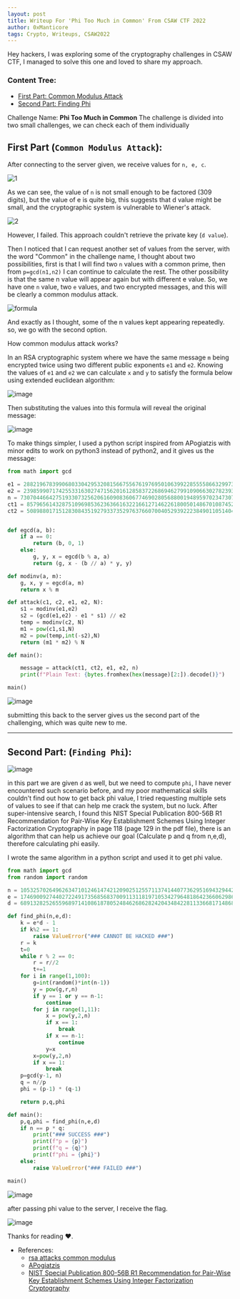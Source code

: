 ```yaml
---
layout: post
title: Writeup For 'Phi Too Much in Common' From CSAW CTF 2022
author: 0xManticore
tags: Crypto, Writeups, CSAW2022
---
```


Hey hackers, I was exploring some of the cryptography challenges in CSAW CTF, I managed to solve this one and loved to share my approach.

### Content Tree:
  - [First Part: Common Modulus Attack](#first-part)
  - [Second Part: Finding Phi](#second-part)

Challenge Name: **Phi Too Much in Common**
The challenge is divided into two small challenges, we can check each of them individually

## First Part (`Common Modulus Attack`): <a id="first-part"></a>
After connecting to the server given, we receive values for `n, e, c`.

![1](https://user-images.githubusercontent.com/33517160/189659386-1fe4913e-1ee5-416c-a69b-82ec0127505e.png)

As we can see, the value of `n` is not small enough to be factored (309 digits), but the value of e is quite big, this suggests that d value might be small, and the cryptographic system is vulnerable to Wiener's attack.

![2](https://user-images.githubusercontent.com/33517160/189659594-72dee295-c5e2-4f9d-8aa0-5bdce8613616.png)

However, I failed. This approach couldn't retrieve the private key (`d value`).

Then I noticed that I can request another set of values from the server, with the word "Common" in the challenge name, I thought about two possibilities, first is that I will find two `n` values with a common prime, then from `p=gcd(n1,n2)` I can continue to calculate the rest. The other possibility is that the same n value will appear again but with different e value. So, we have one `n` value, two `e` values, and two encrypted messages, and this will be clearly a common modulus attack.

![formula](https://user-images.githubusercontent.com/33517160/189660812-e6293bc3-05b3-4f2f-9f59-8deeb9d901f2.png)

And exactly as I thought, some of the n values kept appearing repeatedly. so, we go with the second option.

How common modulus attack works?

In an RSA cryptographic system where we have the same message `m` being encrypted twice using two different public exponents `e1` and `e2`. 
Knowing the values of `e1` and `e2` we can calculate `x` and `y` to satisfy the formula below using extended euclidean algorithm:

![image](https://user-images.githubusercontent.com/33517160/189662079-cca0d6cb-15f6-4f35-804c-b489ed3216c1.png)


Then substituting the values into this formula will reveal the original message:

![image](https://user-images.githubusercontent.com/33517160/189662212-12658835-0f39-416d-96b2-d416f4760450.png)

To make things simpler, I used a python script inspired from APogiatzis with minor edits to work on python3 instead of python2, and it gives us the message:

```python
from math import gcd

e1 = 28821967839906803304295320815667556761976950106399228555586632997335916679991
e2 = 23985990717425533163027471562016128583722686946279910906630278239389276796911
n = 73070446642751933073256206160908360677469028056880019489597023473073948096217017904752562559338667836745299102764095377554738804696599554582569321200534160033418225132547975118323200226634248746386031325844480470315045828977185488424195535887211351354574543088040163622936672368067706084857474874893869593707
ct1 = 8579656143287510969853623636616322166127146226180050148670108745259796310704243749887369651316049343431922770808849256064954564175911892659446292256486334891408357870588631733650999941725417461284758046613914624043617595177364268140370745810004920869628312454895584707893808792783198471807021647608524897356
ct2 = 50898801715128308435192793373529763766070040529392223849011051404599087488544213837999789965544407642848991265373544992295834657482856630577869273470007898274557803721742092021774876015792361046909230859759257227261715728185941660477870236733018196750282253564664641446613442945923720188055146971633823979354


def egcd(a, b):
    if a == 0:
        return (b, 0, 1)
    else:
        g, y, x = egcd(b % a, a)
        return (g, x - (b // a) * y, y)

def modinv(a, m):
    g, x, y = egcd(a, m)
    return x % m

def attack(c1, c2, e1, e2, N):
    s1 = modinv(e1,e2)
    s2 = (gcd(e1,e2) - e1 * s1) // e2
    temp = modinv(c2, N)
    m1 = pow(c1,s1,N)
    m2 = pow(temp,int(-s2),N)
    return (m1 * m2) % N

def main():

    message = attack(ct1, ct2, e1, e2, n)
    print(f"Plain Text: {bytes.fromhex(hex(message)[2:]).decode()}")

main()
```

![image](https://user-images.githubusercontent.com/33517160/189662980-55996569-7a29-40ae-a0c2-aab554ee6fd3.png)

 
submitting this back to the server gives us the second part of the challenging, which was quite new to me.

---------

## Second Part: (`Finding Phi`): <a id="second-part"></a>

![image](https://user-images.githubusercontent.com/33517160/189663287-6ae94a17-03de-411d-abcd-8cdc6e92e989.png)


in this part we are given `d` as well, but we need to compute `phi`, I have never encountered such scenario before, and my poor mathematical skills couldn't find out how to get back phi value, I tried requesting multiple sets of values to see if that can help me crack the system, but no luck. After super-intensive search, I found this NIST Special Publication 800-56B R1 Recommendation for Pair-Wise Key Establishment Schemes Using Integer Factorization Cryptography
in page 118 (page 129 in the pdf file), there is an algorithm that can help us achieve our goal (Calculate p and q from n,e,d), therefore calculating phi easily.

I wrote the same algorithm in a python script and used it to get phi value.

```python
from math import gcd
from random import random

n = 105325702649626347101246147421209025125571137414407736295169432944228288162866542981537092562793854976446222920035896391970147115630011328339540667049386968837640079723515936244568588713042333254095564573657558219275895849493816962949027883577145703324976690982868239667669147634726100294868170563942106754073
e = 17469009274402722491735685683700911311819710534279648186423660629869466637691
d = 68913282526559689714108618780524846268628242043484228113366817148684807297089791376717618624780844488729160126266216119079245542599144234067668929435090057192405782103530423130097140274864813109715612092404358582453935553929088212492080562863512450851516765225879529063476431966000480706129718377200861769879

def find_phi(n,e,d):
    k = e*d - 1
    if k%2 == 1:
        raise ValueError("### CANNOT BE HACKED ###")
    r = k
    t=0
    while r % 2 == 0:
        r = r//2
        t+=1
    for i in range(1,100):
        g=int(random()*int(n-1))
        y = pow(g,r,n)
        if y == 1 or y == n-1:
            continue
        for j in range(1,11):
            x = pow(y,2,n)
            if x == 1:
                break
            if x == n-1:
                continue
            y=x
        x=pow(y,2,n)
        if x == 1:
            break
    p=gcd(y-1, n)
    q = n//p
    phi = (p-1) * (q-1)

    return p,q,phi

def main():
    p,q,phi = find_phi(n,e,d)
    if n == p * q:
        print("### SUCCESS ###")
        print(f"p = {p}")
        print(f"q = {q}")
        print(f"phi = {phi}")
    else:
        raise ValueError("### FAILED ###")

main()
```

![image](https://user-images.githubusercontent.com/33517160/189664307-00eeb584-437a-4c46-9fdd-a485c30d263b.png)

after passing phi value to the server, I receive the flag.

![image](https://user-images.githubusercontent.com/33517160/189664386-e6fc869f-4bd9-4a37-bde3-db80a02ddcbb.png)

Thanks for reading ♥.

- References:
    - [rsa attacks common modulus](https://infosecwriteups.com/rsa-attacks-common-modulus-7bdb34f331a5)
    - [APogiatzis](https://gist.github.com/apogiatzis/00b047b6d6570d4e94b4ae00db6fc6e7)
    - [NIST Special Publication 800-56B R1 Recommendation for Pair-Wise Key Establishment Schemes Using Integer Factorization Cryptography](https://nvlpubs.nist.gov/nistpubs/SpecialPublications/NIST.SP.800-56Br1.pdf)
